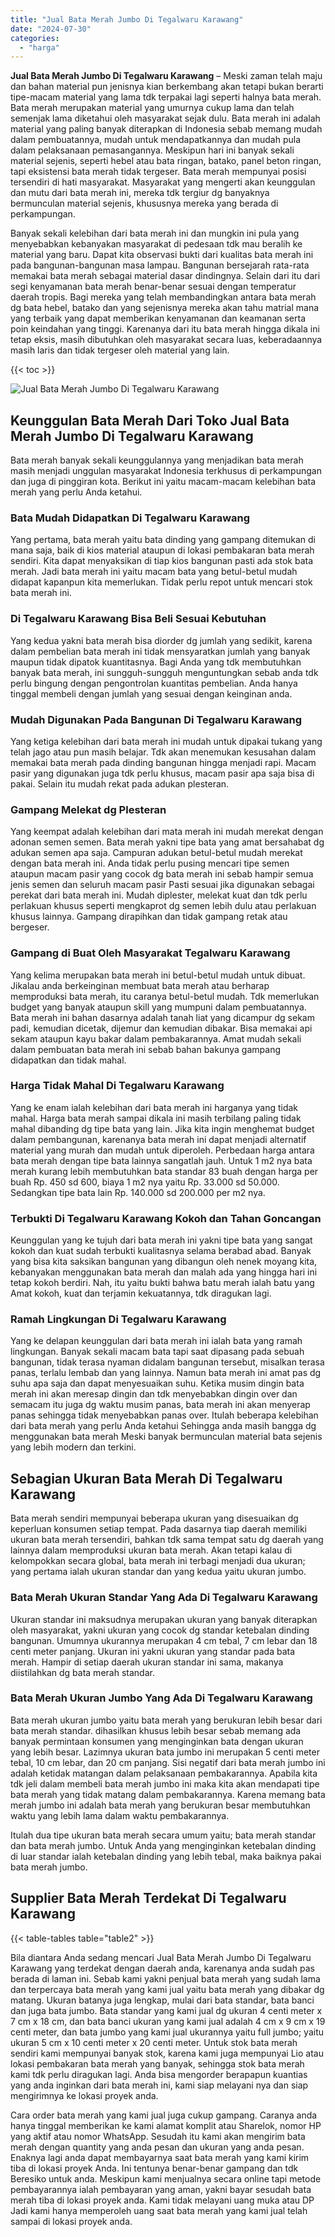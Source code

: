 ```yaml
---
title: "Jual Bata Merah Jumbo Di Tegalwaru Karawang"
date: "2024-07-30"
categories: 
  - "harga"
---
```


**Jual Bata Merah Jumbo Di Tegalwaru Karawang** – Meski zaman telah maju dan bahan material pun jenisnya kian berkembang akan tetapi bukan berarti tipe-macam material yang lama tdk terpakai lagi seperti halnya bata merah. Bata merah merupakan material yang umurnya cukup lama dan telah semenjak lama diketahui oleh masyarakat sejak dulu. Bata merah ini adalah material yang paling banyak diterapkan di Indonesia sebab memang mudah dalam pembuatannya, mudah untuk mendapatkannya dan mudah pula dalam pelaksanaan pemasangannya. Meskipun hari ini banyak sekali material sejenis, seperti hebel atau bata ringan, batako, panel beton ringan, tapi eksistensi bata merah tidak tergeser. Bata merah mempunyai posisi tersendiri di hati masyarakat. Masyarakat yang mengerti akan keunggulan dan mutu dari bata merah ini, mereka tdk tergiur dg banyaknya bermunculan material sejenis, khususnya mereka yang berada di perkampungan.

Banyak sekali kelebihan dari bata merah ini dan mungkin ini pula yang menyebabkan kebanyakan masyarakat di pedesaan tdk mau beralih ke material yang baru. Dapat kita observasi bukti dari kualitas bata merah ini pada bangunan-bangunan masa lampau. Bangunan bersejarah rata-rata memakai bata merah sebagai material dasar dindingnya. Selain dari itu dari segi kenyamanan bata merah benar-benar sesuai dengan temperatur daerah tropis. Bagi mereka yang telah membandingkan antara bata merah dg bata hebel, batako dan yang sejenisnya mereka akan tahu matrial mana yang terbaik yang dapat memberikan kenyamanan dan keamanan serta poin keindahan yang tinggi. Karenanya dari itu bata merah hingga dikala ini tetap eksis, masih dibutuhkan oleh masyarakat secara luas, keberadaannya masih laris dan tidak tergeser oleh material yang lain.

{{< toc >}}

![Jual Bata Merah Jumbo Di Tegalwaru Karawang](/images/jual-bata-merah-30.png)

## Keunggulan Bata Merah Dari Toko Jual Bata Merah Jumbo Di Tegalwaru Karawang

Bata merah banyak sekali keunggulannya yang menjadikan bata merah masih menjadi unggulan masyarakat Indonesia terkhusus di perkampungan dan juga di pinggiran kota. Berikut ini yaitu macam-macam kelebihan bata merah yang perlu Anda ketahui.

### Bata Mudah Didapatkan Di Tegalwaru Karawang

Yang pertama, bata merah yaitu bata dinding yang gampang ditemukan di mana saja, baik di kios material ataupun di lokasi pembakaran bata merah sendiri. Kita dapat menyaksikan di tiap kios bangunan pasti ada stok bata merah. Jadi bata merah ini yaitu macam bata yang betul-betul mudah didapat kapanpun kita memerlukan. Tidak perlu repot untuk mencari stok bata merah ini.

### Di Tegalwaru Karawang Bisa Beli Sesuai Kebutuhan

Yang kedua yakni bata merah bisa diorder dg jumlah yang sedikit, karena dalam pembelian bata merah ini tidak mensyaratkan jumlah yang banyak maupun tidak dipatok kuantitasnya. Bagi Anda yang tdk membutuhkan banyak bata merah, ini sungguh-sungguh menguntungkan sebab anda tdk perlu bingung dengan pengontrolan kuantitas pembelian. Anda hanya tinggal membeli dengan jumlah yang sesuai dengan keinginan anda.

### Mudah Digunakan Pada Bangunan Di Tegalwaru Karawang

Yang ketiga kelebihan dari bata merah ini mudah untuk dipakai tukang yang telah jago atau pun masih belajar. Tdk akan menemukan kesusahan dalam memakai bata merah pada dinding bangunan hingga menjadi rapi. Macam pasir yang digunakan juga tdk perlu khusus, macam pasir apa saja bisa di pakai. Selain itu mudah rekat pada adukan plesteran.

### Gampang Melekat dg Plesteran

Yang keempat adalah kelebihan dari mata merah ini mudah merekat dengan adonan semen semen. Bata merah yakni tipe bata yang amat bersahabat dg adukan semen apa saja. Campuran adukan betul-betul mudah merekat dengan bata merah ini. Anda tidak perlu pusing mencari tipe semen ataupun macam pasir yang cocok dg bata merah ini sebab hampir semua jenis semen dan seluruh macam pasir Pasti sesuai jika digunakan sebagai perekat dari bata merah ini. Mudah diplester, melekat kuat dan tdk perlu perlakuan khusus seperti mengkaprot dg semen lebih dulu atau perlakuan khusus lainnya. Gampang dirapihkan dan tidak gampang retak atau bergeser.

### Gampang di Buat Oleh Masyarakat Tegalwaru Karawang

Yang kelima merupakan bata merah ini betul-betul mudah untuk dibuat. Jikalau anda berkeinginan membuat bata merah atau berharap memproduksi bata merah, itu caranya betul-betul mudah. Tdk memerlukan budget yang banyak ataupun skill yang mumpuni dalam pembuatannya. Bata merah ini bahan dasarnya adalah tanah liat yang dicampur dg sekam padi, kemudian dicetak, dijemur dan kemudian dibakar. Bisa memakai api sekam ataupun kayu bakar dalam pembakarannya. Amat mudah sekali dalam pembuatan bata merah ini sebab bahan bakunya gampang didapatkan dan tidak mahal.

### Harga Tidak Mahal Di Tegalwaru Karawang

Yang ke enam ialah kelebihan dari bata merah ini harganya yang tidak mahal. Harga bata merah sampai dikala ini masih terbilang paling tidak mahal dibanding dg tipe bata yang lain. Jika kita ingin menghemat budget dalam pembangunan, karenanya bata merah ini dapat menjadi alternatif material yang murah dan mudah untuk diperoleh. Perbedaan harga antara bata merah dengan tipe bata lainnya sangatlah jauh. Untuk 1 m2 nya bata merah kurang lebih membutuhkan bata standar 83 buah dengan harga per buah Rp. 450 sd 600, biaya 1 m2 nya yaitu Rp. 33.000 sd 50.000. Sedangkan tipe bata lain Rp. 140.000 sd 200.000 per m2 nya.

### Terbukti Di Tegalwaru Karawang Kokoh dan Tahan Goncangan

Keunggulan yang ke tujuh dari bata merah ini yakni tipe bata yang sangat kokoh dan kuat sudah terbukti kualitasnya selama berabad abad. Banyak yang bisa kita saksikan bangunan yang dibangun oleh nenek moyang kita, kebanyakan menggunakan bata merah dan malah ada yang hingga hari ini tetap kokoh berdiri. Nah, itu yaitu bukti bahwa batu merah ialah batu yang Amat kokoh, kuat dan terjamin kekuatannya, tdk diragukan lagi.

### Ramah Lingkungan Di Tegalwaru Karawang

Yang ke delapan keunggulan dari bata merah ini ialah bata yang ramah lingkungan. Banyak sekali macam bata tapi saat dipasang pada sebuah bangunan, tidak terasa nyaman didalam bangunan tersebut, misalkan terasa panas, terlalu lembab dan yang lainnya. Namun bata merah ini amat pas dg suhu apa saja dan dapat menyesuaikan suhu. Ketika musim dingin bata merah ini akan meresap dingin dan tdk menyebabkan dingin over dan semacam itu juga dg waktu musim panas, bata merah ini akan menyerap panas sehingga tidak menyebabkan panas over. Itulah beberapa kelebihan dari bata merah yang perlu Anda ketahui Sehingga anda masih bangga dg menggunakan bata merah Meski banyak bermunculan material bata sejenis yang lebih modern dan terkini.

## Sebagian Ukuran Bata Merah Di Tegalwaru Karawang

Bata merah sendiri mempunyai beberapa ukuran yang disesuaikan dg keperluan konsumen setiap tempat. Pada dasarnya tiap daerah memiliki ukuran bata merah tersendiri, bahkan tdk sama tempat satu dg daerah yang lainnya dalam memproduksi ukuran bata merah. Akan tetapi kalau di kelompokkan secara global, bata merah ini terbagi menjadi dua ukuran; yang pertama ialah ukuran standar dan yang kedua yaitu ukuran jumbo.

### Bata Merah Ukuran Standar Yang Ada Di Tegalwaru Karawang

Ukuran standar ini maksudnya merupakan ukuran yang banyak diterapkan oleh masyarakat, yakni ukuran yang cocok dg standar ketebalan dinding bangunan. Umumnya ukurannya merupakan 4 cm tebal, 7 cm lebar dan 18 centi meter panjang. Ukuran ini yakni ukuran yang standar pada bata merah. Hampir di setiap daerah ukuran standar ini sama, makanya diistilahkan dg bata merah standar.

### Bata Merah Ukuran Jumbo Yang Ada Di Tegalwaru Karawang

Bata merah ukuran jumbo yaitu bata merah yang berukuran lebih besar dari bata merah standar. dihasilkan khusus lebih besar sebab memang ada banyak permintaan konsumen yang menginginkan bata dengan ukuran yang lebih besar. Lazimnya ukuran bata jumbo ini merupakan 5 centi meter tebal, 10 cm lebar, dan 20 cm panjang. Sisi negatif dari bata merah jumbo ini adalah ketidak matangan dalam pelaksanaan pembakarannya. Apabila kita tdk jeli dalam membeli bata merah jumbo ini maka kita akan mendapati tipe bata merah yang tidak matang dalam pembakarannya. Karena memang bata merah jumbo ini adalah bata merah yang berukuran besar membutuhkan waktu yang lebih lama dalam waktu pembakarannya.

Itulah dua tipe ukuran bata merah secara umum yaitu; bata merah standar dan bata merah jumbo. Untuk Anda yang menginginkan ketebalan dinding di luar standar ialah ketebalan dinding yang lebih tebal, maka baiknya pakai bata merah jumbo.

## Supplier Bata Merah Terdekat Di Tegalwaru Karawang

{{< table-tables table="table2" >}}

Bila diantara Anda sedang mencari Jual Bata Merah Jumbo Di Tegalwaru Karawang yang terdekat dengan daerah anda, karenanya anda sudah pas berada di laman ini. Sebab kami yakni penjual bata merah yang sudah lama dan terpercaya bata merah yang kami jual yaitu bata merah yang dibakar dg matang. Ukuran batanya juga lengkap, mulai dari bata standar, bata banci dan juga bata jumbo. Bata standar yang kami jual dg ukuran 4 centi meter x 7 cm x 18 cm, dan bata banci ukuran yang kami jual adalah 4 cm x 9 cm x 19 centi meter, dan bata jumbo yang kami jual ukurannya yaitu full jumbo; yaitu ukuran 5 cm x 10 centi meter x 20 centi meter. Untuk stok bata merah sendiri kami mempunyai banyak stok, karena kami juga mempunyai Lio atau lokasi pembakaran bata merah yang banyak, sehingga stok bata merah kami tdk perlu diragukan lagi. Anda bisa mengorder berapapun kuantias yang anda inginkan dari bata merah ini, kami siap melayani nya dan siap mengirimnya ke lokasi proyek anda.

Cara order bata merah yang kami jual juga cukup gampang. Caranya anda hanya tinggal memberikan ke kami alamat komplit atau Sharelok, nomor HP yang aktif atau nomor WhatsApp. Sesudah itu kami akan mengirim bata merah dengan quantity yang anda pesan dan ukuran yang anda pesan. Enaknya lagi anda dapat membayarnya saat bata merah yang kami kirim tiba di lokasi proyek Anda. Ini tentunya benar-benar gampang dan tdk Beresiko untuk anda. Meskipun kami menjualnya secara online tapi metode pembayarannya ialah pembayaran yang aman, yakni bayar sesudah bata merah tiba di lokasi proyek anda. Kami tidak melayani uang muka atau DP Jadi kami hanya memperoleh uang saat bata merah yang kami jual telah sampai di lokasi proyek anda.
